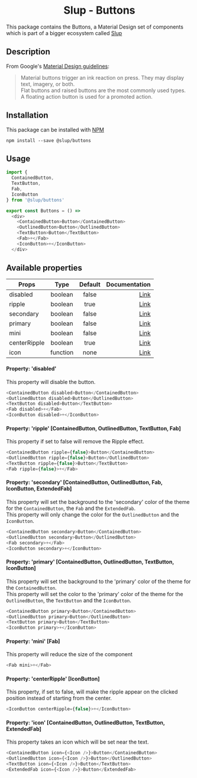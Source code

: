 <h1 align='center'>Slup - Buttons</h1>

This package contains the Buttons, a Material Design set of components which is part of a bigger ecosystem called [Slup](https://github.com/gejsi/material)

## Description
From Google's [Material Design guidelines](https://material.io/guidelines):
<blockquote>
  Material buttons trigger an ink reaction on press. They may display text, imagery, or both.<br />
  Flat buttons and raised buttons are the most commonly used types.<br />
  A floating action button is used for a promoted action.
</blockquote>

## Installation
This package can be installed with [NPM](http://npmjs.com/)
```
npm install --save @slup/buttons
```

## Usage
```js
import {
  ContainedButton,
  TextButton,
  Fab,
  IconButton
} from '@slup/buttons'

export const Buttons = () =>
  <div>
    <ContainedButton>Button</ContainedButton>
    <OutlinedButton>Button</OutlinedButton>
    <TextButton>Button</TextButton>
    <Fab>+</Fab>
    <IconButton>+</IconButton>
  </div>
```

## Available properties
| Props               | Type          | Default       | Documentation                                                                         |
|---------------------|:-------------:|:-------------:|--------------------------------------------------------------------------------------:|
| disabled            |  boolean      |  false        | [Link](#property-disabled)                                                            |
| ripple              |  boolean      |  true         | [Link](#property-ripple-containedbutton-outlinedbutton-textbutton-fab)                |
| secondary           |  boolean      |  false        | [Link](#property-secondary-containedbutton-outlinedbutton-fab-iconbutton-extendedfab) |
| primary             |  boolean      |  false        | [Link](#property-primary-containedbutton-outlinedbutton-textbutton-iconbutton)        |
| mini                |  boolean      |  false        | [Link](#property-mini-fab)                                                            |
| centerRipple        |  boolean      |  true         | [Link](#property-centerripple-iconbutton)                                             |
| icon                |  function     |  none         | [Link](#property-icon-containedbutton-extendedfab)                                    |

#### Property: 'disabled'
This property will disable the button.
```js
<ContainedButton disabled>Button</ContainedButton>
<OutlinedButton disabled>Button</OutlinedButton>
<TextButton disabled>Button</TextButton>
<Fab disabled>+</Fab>
<IconButton disabled>+</IconButton>
```

#### Property: 'ripple' [ContainedButton, OutlinedButton, TextButton, Fab]
This property if set to false will remove the Ripple effect.
```js
<ContainedButton ripple={false}>Button</ContainedButton>
<OutlinedButton ripple={false}>Button</OutlinedButton>
<TextButton ripple={false}>Button</TextButton>
<Fab ripple={false}>+</Fab>
```

#### Property: 'secondary' [ContainedButton, OutlinedButton, Fab, IconButton, ExtendedFab]
This property will set the background to the 'secondary' color of the theme for the `ContainedButton`, the `Fab` and the `ExtendedFab`.
<br />
This property will only change the color for the `OutlinedButton` and the `IconButton`.
```js
<ContainedButton secondary>Button</ContainedButton>
<OutlinedButton secondary>Button</OutlinedButton>
<Fab secondary>+</Fab>
<IconButton secondary>+</IconButton>
```

#### Property: 'primary' [ContainedButton, OutlinedButton, TextButton, IconButton]
This property will set the background to the 'primary' color of the theme for the `ContainedButton`.
<br />
This property will set the color to the 'primary' color of the theme for the `OutlinedButton`, the `TextButton` and the `IconButton`.
```js
<ContainedButton primary>Button</ContainedButton>
<OutlinedButton primary>Button</OutlinedButton>
<TextButton primary>Button</TextButton>
<IconButton primary>+</IconButton>
```

#### Property: 'mini' [Fab]
This property will reduce the size of the component
```js
<Fab mini>+</Fab>
```

#### Property: 'centerRipple' [IconButton]
This property, if set to false, will make the ripple appear on the clicked position instead of starting from the center.
```js
<IconButton centerRipple={false}>+</IconButton>
```

#### Property: 'icon' [ContainedButton, OutlinedButton, TextButton, ExtendedFab]
This property takes an icon which will be set near the text.
```js
<ContainedButton icon={<Icon />}>Button</ContainedButton>
<OutlinedButton icon={<Icon />}>Button</OutlinedButton>
<TextButton icon={<Icon />}>Button</TextButton>
<ExtendedFab icon={<Icon />}>Button</ExtendedFab>
```
